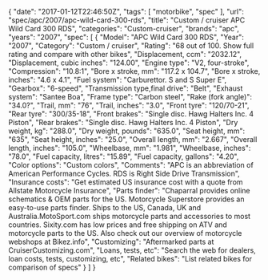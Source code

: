 {
    "date": "2017-01-12T22:46:50Z",
    "tags": [
        "motorbike",
        "spec"
    ],
    "url": "spec\/apc\/2007\/apc-wild-card-300-rds",
    "title": "Custom \/ cruiser APC Wild Card 300 RDS",
    "categories": "Custom-cruiser",
    "brands": "apc",
    "years": "2007",
    "spec": [
        {
            "Model": "APC Wild Card 300 RDS",
            "Year": "2007",
            "Category": "Custom \/ cruiser",
            "Rating": "68 out of 100. Show full rating and compare with other bikes",
            "Displacement, ccm": "2032.12",
            "Displacement, cubic inches": "124.00",
            "Engine type": "V2, four-stroke",
            "Compression": "10.8:1",
            "Bore x stroke, mm": "117.2 x 104.7",
            "Bore x stroke, inches": "4.6 x 4.1",
            "Fuel system": "Carburettor. S and S Super E",
            "Gearbox": "6-speed",
            "Transmission type,final drive": "Belt",
            "Exhaust system": "Santee Boa",
            "Frame type": "Carbon steel",
            "Rake (fork angle)": "34.0?",
            "Trail, mm": "76",
            "Trail, inches": "3.0",
            "Front tyre": "120\/70-21",
            "Rear tyre": "300\/35-18",
            "Front brakes": "Single disc. Hawg Halters Inc. 4 Piston",
            "Rear brakes": "Single disc. Hawg Halters Inc. 4 Piston",
            "Dry weight, kg": "288.0",
            "Dry weight, pounds": "635.0",
            "Seat height, mm": "635",
            "Seat height, inches": "25.0",
            "Overall length, mm": "2.667",
            "Overall length, inches": "105.0",
            "Wheelbase, mm": "1.981",
            "Wheelbase, inches": "78.0",
            "Fuel capacity, litres": "15.89",
            "Fuel capacity, gallons": "4.20",
            "Color options": "Custom colors",
            "Comments": "APC is an abbreviation of American Performance Cycles. RDS is Right Side Drive Transmission",
            "Insurance costs": "Get estimated US insurance cost with a quote from Allstate Motorcycle Insurance",
            "Parts finder": "Chaparral provides online schematics & OEM parts for the US.   Motorcycle Superstore provides an easy-to-use parts finder. Ships to the US, Canada, UK and Australia.MotoSport.com ships motorcycle parts and accessories to most countries.    Sixity.com has low prices and free shipping on ATV and motorcycle parts to the US. Also check out our overview of motorcycle webshops at Bikez.info",
            "Customizing": "Aftermarked parts at CruiserCustomizing.com",
            "Loans, tests, etc": "Search the web for dealers, loan costs, tests, customizing, etc",
            "Related bikes": "List related bikes for comparison of specs"
        }
    ]
}